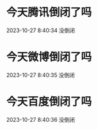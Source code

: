# 今天腾讯倒闭了吗

2023-10-27 8:40:34 没倒闭

# 今天微博倒闭了吗

2023-10-27 8:40:35 没倒闭

# 今天百度倒闭了吗

2023-10-27 8:40:36 没倒闭


